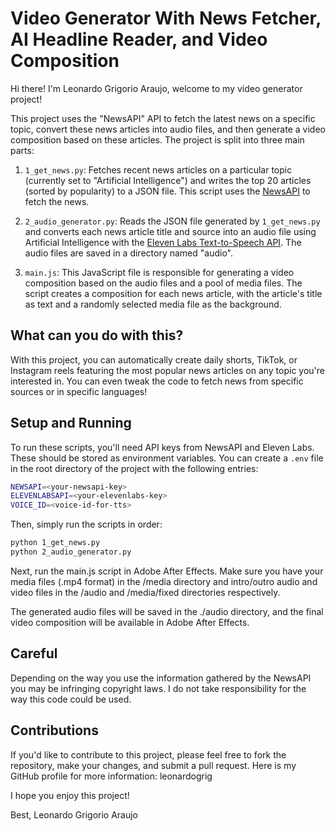 # Video Generator With News Fetcher, AI Headline Reader, and Video Composition

Hi there! I'm Leonardo Grigorio Araujo, welcome to my video generator project!

This project uses the "NewsAPI" API to fetch the latest news on a specific topic, convert these news articles into audio files, and then generate a video composition based on these articles. The project is split into three main parts:

1. `1_get_news.py`: Fetches recent news articles on a particular topic (currently set to "Artificial Intelligence") and writes the top 20 articles (sorted by popularity) to a JSON file. This script uses the [NewsAPI](https://newsapi.org/) to fetch the news.

2. `2_audio_generator.py`: Reads the JSON file generated by `1_get_news.py` and converts each news article title and source into an audio file using Artificial Intelligence with the [Eleven Labs Text-to-Speech API](https://www.eleven-labs.com/). The audio files are saved in a directory named "audio".

3. `main.js`: This JavaScript file is responsible for generating a video composition based on the audio files and a pool of media files. The script creates a composition for each news article, with the article's title as text and a randomly selected media file as the background.

## What can you do with this?

With this project, you can automatically create daily shorts, TikTok, or Instagram reels featuring the most popular news articles on any topic you're interested in. You can even tweak the code to fetch news from specific sources or in specific languages!

## Setup and Running

To run these scripts, you'll need API keys from NewsAPI and Eleven Labs. These should be stored as environment variables. You can create a `.env` file in the root directory of the project with the following entries:

```bash
NEWSAPI=<your-newsapi-key>
ELEVENLABSAPI=<your-elevenlabs-key>
VOICE_ID=<voice-id-for-tts>
```

Then, simply run the scripts in order:

```bash
python 1_get_news.py
python 2_audio_generator.py
```

Next, run the main.js script in Adobe After Effects. Make sure you have your media files (.mp4 format) in the /media directory and intro/outro audio and video files in the /audio and /media/fixed directories respectively.

The generated audio files will be saved in the ./audio directory, and the final video composition will be available in Adobe After Effects.

## Careful

Depending on the way you use the information gathered by the NewsAPI you may be infringing copyright laws. I do not take responsibility for the way this code could be used.

## Contributions

If you'd like to contribute to this project, please feel free to fork the repository, make your changes, and submit a pull request. Here is my GitHub profile for more information: leonardogrig

I hope you enjoy this project!

Best,
Leonardo Grigorio Araujo